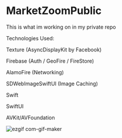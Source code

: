 # MarketZoomPublic
This is what im working on in my private repo

Technologies Used:

Texture (AsyncDisplayKit by Facebook)

Firebase (Auth / GeoFire / FireStore)

AlamoFire (Networking)

SDWebImageSwiftUI (Image Caching)


Swift

SwiftUI

AVKit/AVFoundation

  
![ezgif com-gif-maker](https://user-images.githubusercontent.com/3187878/114280257-43e03c80-99ed-11eb-9b39-c73babe1350d.gif)
